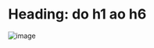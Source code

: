 # Heading: do h1 ao h6
![image](https://github.com/CarolFenixBr/HTML5_CSS3/assets/89542446/fb5091cb-5a8f-407e-98a7-d41efff63e52)

